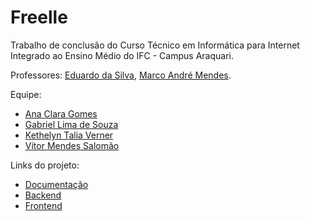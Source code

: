 # Freelle
Trabalho de conclusão do Curso Técnico em Informática para Internet Integrado ao Ensino Médio do IFC - Campus Araquari.

Professores: [Eduardo da Silva](https://github.com/eduardo-da-silva), [Marco André Mendes](https://github.com/marrcandre).

Equipe:
- [Ana Clara Gomes](https://github.com/anaclarag)
- [Gabriel Lima de Souza](https://github.com/GabrielLima2803)
- [Kethelyn Talia Verner](https://github.com/kvernert)
- [Vítor Mendes Salomão](https://github.com/vittorms)

Links do projeto:

-  [Documentação](https://github.com/Freelle/Doc-Frelle)
-  [Backend](https://github.com/Freelle/Backend-Frelle)
-  [Frontend](https://github.com/Freelle/Frontend-Frelle)
